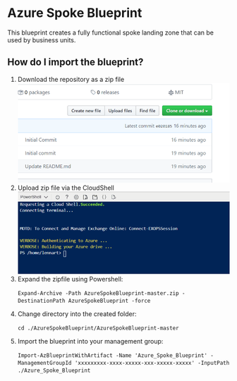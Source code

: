 # Azure Spoke Blueprint 
This blueprint creates a fully functional spoke landing zone that can be used by business units. 

## How do I import the blueprint?

1. Download the repository as a zip file
   ![Download Demo](media/download_repo.gif)
2. Upload zip file via the CloudShell
   ![Upload Demo](media/upload_zipfile.gif)
3. Expand the zipfile using Powershell:</p>
   ```Expand-Archive -Path AzureSpokeBlueprint-master.zip -DestinationPath AzureSpokeBlueprint -force```</p>
4. Change directory into the created folder:</p>
   ```cd ./AzureSpokeBlueprint/AzureSpokeBlueprint-master```</p>
5. Import the blueprint into your management group:</p>
   ```Import-AzBlueprintWithArtifact -Name 'Azure_Spoke_Blueprint' -ManagementGroupId 'xxxxxxxxx-xxxx-xxxxx-xxx-xxxxx-xxxxx' -InputPath ./Azure_Spoke_Blueprint```</p>
